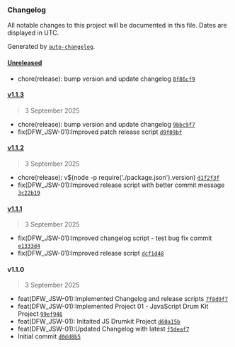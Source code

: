 ### Changelog

All notable changes to this project will be documented in this file. Dates are displayed in UTC.

Generated by [`auto-changelog`](https://github.com/CookPete/auto-changelog).

#### [Unreleased](https://github.com/sathiranipun/frontenddevroadmap/compare/v1.1.3...HEAD)

- chore(release): bump version and update changelog [`8f86cf9`](https://github.com/sathiranipun/frontenddevroadmap/commit/8f86cf9be22073ec1ed740dc7967b9a3c6c1b9b1)

#### [v1.1.3](https://github.com/sathiranipun/frontenddevroadmap/compare/v1.1.2...v1.1.3)

> 3 September 2025

- chore(release): bump version and update changelog [`9bbc9f7`](https://github.com/sathiranipun/frontenddevroadmap/commit/9bbc9f736a59c620b4209e32af91901ca6a89e41)
- fix(DFW_JSW-01):Improved patch release script [`d9f09bf`](https://github.com/sathiranipun/frontenddevroadmap/commit/d9f09bfdcaf582af38d7298abf5ed9e56dc66d2e)

#### [v1.1.2](https://github.com/sathiranipun/frontenddevroadmap/compare/v1.1.1...v1.1.2)

> 3 September 2025

- chore(release): v$(node -p require('./package.json').version) [`d1f2f3f`](https://github.com/sathiranipun/frontenddevroadmap/commit/d1f2f3fe40c7e8ab629c280affda3adeeee7d021)
- fix(DFW_JSW-01):Improved release script with better commit message [`3c22b19`](https://github.com/sathiranipun/frontenddevroadmap/commit/3c22b19ebd7d725e6c4f1db2d53940af4af0c75d)

#### [v1.1.1](https://github.com/sathiranipun/frontenddevroadmap/compare/v1.1.0...v1.1.1)

> 3 September 2025

- fix(DFW_JSW-01):Improved changelog script - test bug fix commit [`e1333d4`](https://github.com/sathiranipun/frontenddevroadmap/commit/e1333d485615a6cd6aede5383a22eafe43600807)
- fix(DFW_JSW-01):Improved release script [`dcf1d48`](https://github.com/sathiranipun/frontenddevroadmap/commit/dcf1d48475df7b634fb7e6080ba9271a569ef1f1)

#### v1.1.0

> 3 September 2025

- feat(DFW_JSW-01):Implemented Changelog and release scripts [`7f8d9f7`](https://github.com/sathiranipun/frontenddevroadmap/commit/7f8d9f77c331f945cb3e6d5a462ea5f7e12b8098)
- feat(DFW_JSW-01):Implemented Project 01 - JavaScript Drum Kit Project [`99ef946`](https://github.com/sathiranipun/frontenddevroadmap/commit/99ef946118e923947ccf9cf6ebc5853ae2c0258c)
- feat(DFW_JSW-01): Initaited JS Drumkit Project [`d60a15b`](https://github.com/sathiranipun/frontenddevroadmap/commit/d60a15b944653095eae768d93df4eecf7e750b4c)
- feat(DFW_JSW-01):Updated Changelog with latest [`f5deaf7`](https://github.com/sathiranipun/frontenddevroadmap/commit/f5deaf7c947c46c0bb4653a718d7d44991e2caab)
- Initial commit [`d0dd8b5`](https://github.com/sathiranipun/frontenddevroadmap/commit/d0dd8b58abb102ef8e34203d4e14d0e4142309cd)
